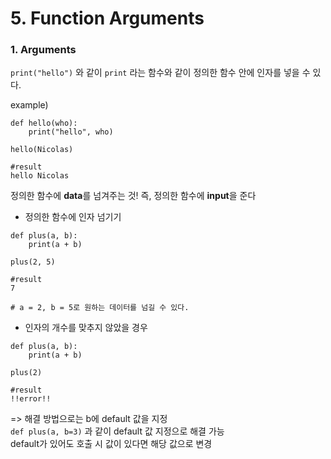 # 5. Function Arguments

### 1. Arguments

`print("hello")` 와 같이 `print` 라는 함수와 같이 정의한 함수 안에 인자를 넣을 수 있다.

example)

```
def hello(who):
    print("hello", who)

hello(Nicolas)

#result
hello Nicolas
```

정의한 함수에 **data**를 넘겨주는 것! 즉, 정의한 함수에 **input**을 준다

-   정의한 함수에 인자 넘기기

```
def plus(a, b):
    print(a + b)

plus(2, 5)

#result
7

# a = 2, b = 5로 원하는 데이터를 넘길 수 있다.
```

-   인자의 개수를 맞추지 않았을 경우

```
def plus(a, b):
    print(a + b)

plus(2)

#result
!!error!!
```

=> 해결 방법으로는 b에 default 값을 지정  
`def plus(a, b=3)` 과 같이 default 값 지정으로 해결 가능  
default가 있어도 호출 시 값이 있다면 해당 값으로 변경
